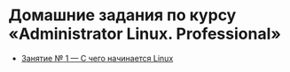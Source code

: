 # Домашние задания по курсу «Administrator Linux. Professional»

- [Занятие № 1 — С чего начинается Linux](hw-01)
